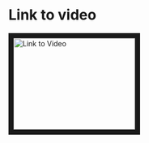 <h1>Link to video</h1>
<a href="http://www.youtube.com/watch?feature=player_embedded&v=7IajE0m3UCQ 
" target="_blank"><img src="http://img.youtube.com/vi/7IajE0m3UCQ/0.jpg" 
alt="Link to Video" width="240" height="180" border="10" /></a>
